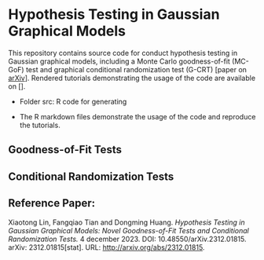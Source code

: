 # Hypothesis Testing in Gaussian Graphical Models
This repository contains source code for conduct hypothesis testing in Gaussian graphical models, including a Monte Carlo goodness-of-fit (MC-GoF) test and graphical conditional randomization test (G-CRT)  [paper on [arXiv](https://arxiv.org/abs/2312.01815)]. Rendered tutorials demonstrating the usage of the code are available on [].

- Folder src: R code for generating
  
- The R markdown files demonstrate the usage of the code and reproduce the tutorials.

## Goodness-of-Fit Tests 


## Conditional Randomization Tests

## Reference Paper:   
Xiaotong Lin, Fangqiao Tian and Dongming Huang. *Hypothesis
Testing in Gaussian Graphical Models: Novel Goodness-of-Fit Tests
and Conditional Randomization Tests.* 4 december 2023. DOI:
10.48550/arXiv.2312.01815. arXiv: 2312.01815[stat]. URL:
http://arxiv.org/abs/2312.01815.
